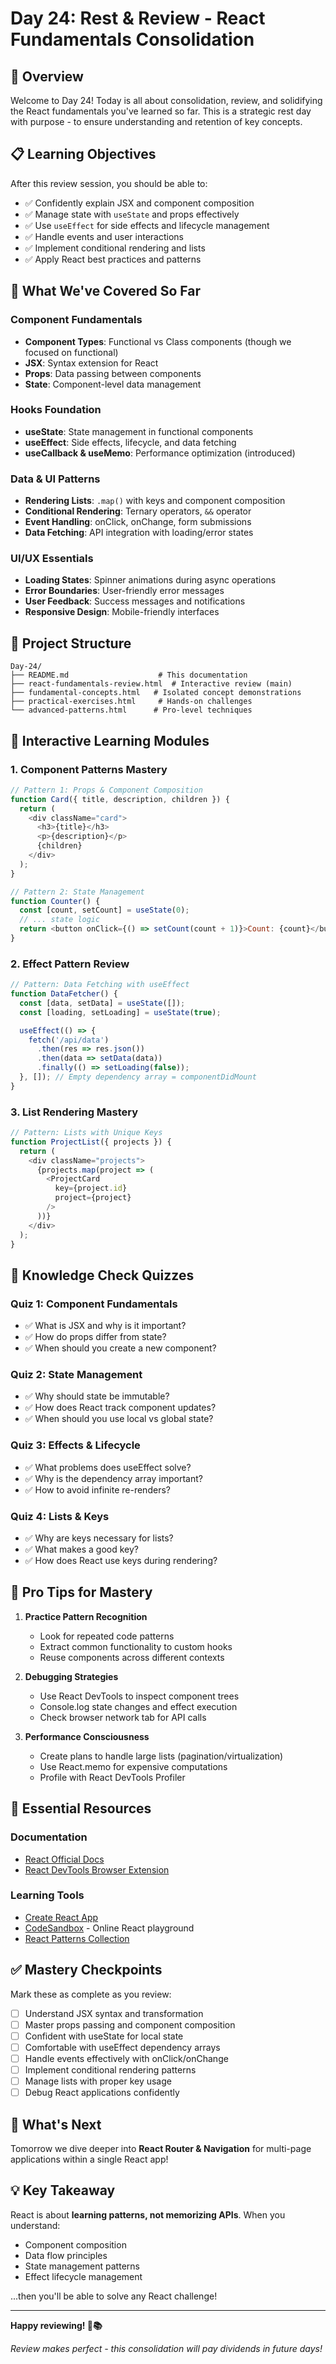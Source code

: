 # Day 24: Rest & Review - React Fundamentals Consolidation

## 🎯 Overview

Welcome to Day 24! Today is all about consolidation, review, and solidifying the React fundamentals you've learned so far. This is a strategic rest day with purpose - to ensure understanding and retention of key concepts.

## 📋 Learning Objectives

After this review session, you should be able to:

- ✅ Confidently explain JSX and component composition
- ✅ Manage state with `useState` and props effectively
- ✅ Use `useEffect` for side effects and lifecycle management
- ✅ Handle events and user interactions
- ✅ Implement conditional rendering and lists
- ✅ Apply React best practices and patterns

## 🎨 What We've Covered So Far

### **Component Fundamentals**
- **Component Types**: Functional vs Class components (though we focused on functional)
- **JSX**: Syntax extension for React
- **Props**: Data passing between components
- **State**: Component-level data management

### **Hooks Foundation**
- **useState**: State management in functional components
- **useEffect**: Side effects, lifecycle, and data fetching
- **useCallback & useMemo**: Performance optimization (introduced)

### **Data & UI Patterns**
- **Rendering Lists**: `.map()` with keys and component composition
- **Conditional Rendering**: Ternary operators, `&&` operator
- **Event Handling**: onClick, onChange, form submissions
- **Data Fetching**: API integration with loading/error states

### **UI/UX Essentials**
- **Loading States**: Spinner animations during async operations
- **Error Boundaries**: User-friendly error messages
- **User Feedback**: Success messages and notifications
- **Responsive Design**: Mobile-friendly interfaces

## 📁 Project Structure

```
Day-24/
├── README.md                    # This documentation
├── react-fundamentals-review.html  # Interactive review (main)
├── fundamental-concepts.html   # Isolated concept demonstrations
├── practical-exercises.html     # Hands-on challenges
└── advanced-patterns.html      # Pro-level techniques
```

## 🔧 Interactive Learning Modules

### 1. **Component Patterns Mastery**
```javascript
// Pattern 1: Props & Component Composition
function Card({ title, description, children }) {
  return (
    <div className="card">
      <h3>{title}</h3>
      <p>{description}</p>
      {children}
    </div>
  );
}

// Pattern 2: State Management
function Counter() {
  const [count, setCount] = useState(0);
  // ... state logic
  return <button onClick={() => setCount(count + 1)}>Count: {count}</button>;
}
```

### 2. **Effect Pattern Review**
```javascript
// Pattern: Data Fetching with useEffect
function DataFetcher() {
  const [data, setData] = useState([]);
  const [loading, setLoading] = useState(true);

  useEffect(() => {
    fetch('/api/data')
      .then(res => res.json())
      .then(data => setData(data))
      .finally(() => setLoading(false));
  }, []); // Empty dependency array = componentDidMount
}
```

### 3. **List Rendering Mastery**
```javascript
// Pattern: Lists with Unique Keys
function ProjectList({ projects }) {
  return (
    <div className="projects">
      {projects.map(project => (
        <ProjectCard
          key={project.id}
          project={project}
        />
      ))}
    </div>
  );
}
```

## 🎯 Knowledge Check Quizzes

### Quiz 1: Component Fundamentals
- ✅ What is JSX and why is it important?
- ✅ How do props differ from state?
- ✅ When should you create a new component?

### Quiz 2: State Management
- ✅ Why should state be immutable?
- ✅ How does React track component updates?
- ✅ When should you use local vs global state?

### Quiz 3: Effects & Lifecycle
- ✅ What problems does useEffect solve?
- ✅ Why is the dependency array important?
- ✅ How to avoid infinite re-renders?

### Quiz 4: Lists & Keys
- ✅ Why are keys necessary for lists?
- ✅ What makes a good key?
- ✅ How does React use keys during rendering?

## 🚀 Pro Tips for Mastery

1. **Practice Pattern Recognition**
   - Look for repeated code patterns
   - Extract common functionality to custom hooks
   - Reuse components across different contexts

2. **Debugging Strategies**
   - Use React DevTools to inspect component trees
   - Console.log state changes and effect execution
   - Check browser network tab for API calls

3. **Performance Consciousness**
   - Create plans to handle large lists (pagination/virtualization)
   - Use React.memo for expensive computations
   - Profile with React DevTools Profiler

## 🎒 Essential Resources

### Documentation
- [React Official Docs](https://reactjs.org/docs)
- [React DevTools Browser Extension](https://reactjs.org/blog/2015/09/02/new-react-developer-tools.html)

### Learning Tools
- [Create React App](https://create-react-app.dev)
- [CodeSandbox](https://codesandbox.io) - Online React playground
- [React Patterns Collection](https://reactpatterns.com)

## ✅ Mastery Checkpoints

Mark these as complete as you review:

- [ ] Understand JSX syntax and transformation
- [ ] Master props passing and component composition
- [ ] Confident with useState for local state
- [ ] Comfortable with useEffect dependency arrays
- [ ] Handle events effectively with onClick/onChange
- [ ] Implement conditional rendering patterns
- [ ] Manage lists with proper key usage
- [ ] Debug React applications confidently

## 🎉 What's Next

Tomorrow we dive deeper into **React Router & Navigation** for multi-page applications within a single React app!

## 💡 Key Takeaway

React is about **learning patterns, not memorizing APIs**. When you understand:
- Component composition
- Data flow principles
- State management patterns
- Effect lifecycle management

...then you'll be able to solve any React challenge!

---

**Happy reviewing! 🎯📚**

*Review makes perfect - this consolidation will pay dividends in future days!*
